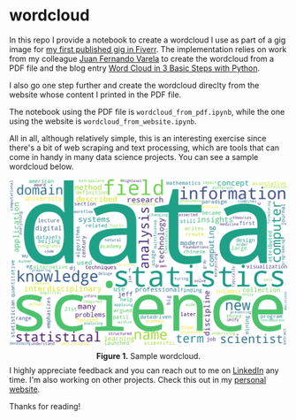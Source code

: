 # wordcloud

In this repo I provide a notebook to create a wordcloud I use as part of a gig image for [my first published gig in Fiverr](https://www.fiverr.com/share/XDe00D). The implementation relies on work from my colleague [Juan Fernando Varela](https://github.com/JFVJ/Lemmatization-in-Spanish-Wordcloud-) to create the wordcloud from a PDF file and the blog entry [Word Cloud in 3 Basic Steps with Python](https://gustavorsantos.medium.com/word-cloud-in-3-basic-steps-with-pythonb-c5a97537b9d6).

I also go one step further and create the wordcloud direclty from the website whose content I printed in the PDF file.

The notebook using the PDF file is `wordcloud_from_pdf.ipynb`, while the one using the website is  `wordcloud_from_website.ipynb`.  

All in all, although relatively simple, this is an interesting exercise since there's a bit of web scraping and text processing, which are tools that can come in handy in many data science projects. You can see a sample wordcloud below.

<p style="line-height:0.5" align="center">
    <img src="datascience_wordcloud.png" />
</p>
<p style="line-height:0.5" align="center"><b>Figure 1.</b> Sample wordcloud.</p>

I highly appreciate feedback and you can reach out to me on [LinkedIn](https://bit.ly/jaime-linkedin) any time. I'm also working on other projects. Check this out in my [personal website](https://bit.ly/jaime-website).

Thanks for reading!